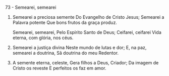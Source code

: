 73 - Semearei, semearei

1. Semearei a preciosa semente
   Do Evangelho de Cristo Jesus;
   Semearei a Palavra potente
   Que bons frutos da graça produz.

   Semearei, semearei,
   Pelo Espírito Santo de Deus;
   Ceifarei, ceifarei
   Vida eterna, com glória, nos céus.

2. Semearei a justiça divina
   Neste mundo de lutas e dor;
   E, na paz, semearei a doutrina,
   Sã doutrina do meu Redentor.

3. A semente eterna, celeste,
   Gera filhos a Deus, Criador;
   Da imagem de Cristo os reveste
   E perfeitos os faz em amor.
